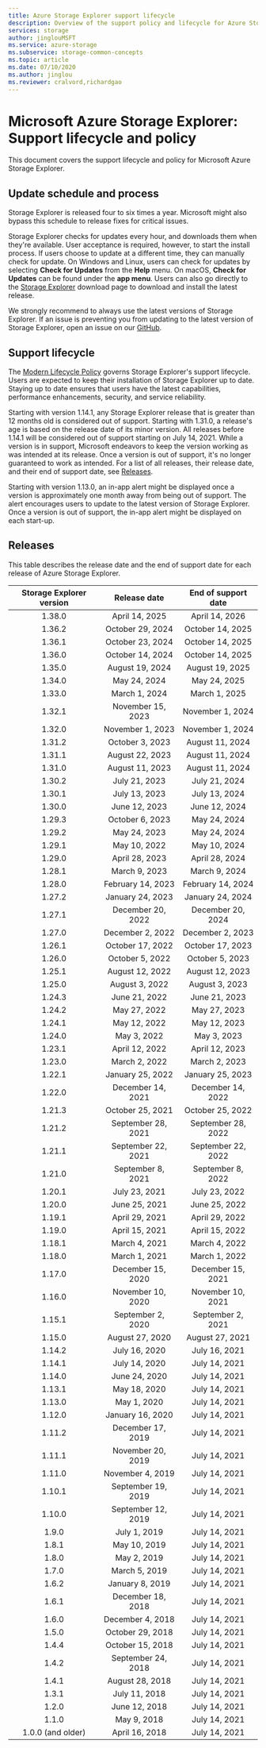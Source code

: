 ```yaml
---
title: Azure Storage Explorer support lifecycle
description: Overview of the support policy and lifecycle for Azure Storage Explorer
services: storage
author: jinglouMSFT
ms.service: azure-storage
ms.subservice: storage-common-concepts
ms.topic: article
ms.date: 07/10/2020
ms.author: jinglou
ms.reviewer: cralvord,richardgao
---
```


# Microsoft Azure Storage Explorer: Support lifecycle and policy

This document covers the support lifecycle and policy for Microsoft Azure Storage Explorer.

## Update schedule and process

Storage Explorer is released four to six times a year. Microsoft might also bypass this schedule to release fixes for critical issues.

Storage Explorer checks for updates every hour, and downloads them when they're available. User acceptance is required, however, to start the install process. If users choose to update at a different time, they can manually check for update. On Windows and Linux, users can check for updates by selecting **Check for Updates** from the **Help** menu. On macOS, **Check for Updates** can be found under the **app menu**. Users can also go directly to the [Storage Explorer](https://azure.microsoft.com/features/storage-explorer/) download page to download and install the latest release.

We strongly recommend to always use the latest versions of Storage Explorer. If an issue is preventing you from updating to the latest version of Storage Explorer, open an issue on our [GitHub](https://github.com/microsoft/AzureStorageExplorer).

## Support lifecycle

The [Modern Lifecycle Policy](https://support.microsoft.com/help/30881/modern-lifecycle-policy) governs Storage Explorer's support lifecycle. Users are expected to keep their installation of Storage Explorer up to date. Staying up to date ensures that users have the latest capabilities, performance enhancements, security, and service reliability.

Starting with version 1.14.1, any Storage Explorer release that is greater than 12 months old is considered out of support. Starting with 1.31.0, a release's age is based on the release date of its minor version. All releases before 1.14.1 will be considered out of support starting on July 14, 2021. While a version is in support, Microsoft endeavors to keep the version working as was intended at its release. Once a version is out of support, it's no longer guaranteed to work as intended. For a list of all releases, their release date, and their end of support date, see [Releases](#releases).

Starting with version 1.13.0, an in-app alert might be displayed once a version is approximately one month away from being out of support. The alert encourages users to update to the latest version of Storage Explorer. Once a version is out of support, the in-app alert might be displayed on each start-up.

## Releases

This table describes the release date and the end of support date for each release of Azure Storage Explorer.

| Storage Explorer version  | Release date       | End of support date |
|:-------------------------:|:------------------:|:-------------------:|
| 1.38.0                    | April 14, 2025     | April 14, 2026      |
| 1.36.2                    | October 29, 2024   | October 14, 2025    |
| 1.36.1                    | October 23, 2024   | October 14, 2025    |
| 1.36.0                    | October 14, 2024   | October 14, 2025    |
| 1.35.0                    | August 19, 2024    | August 19, 2025     |
| 1.34.0                    | May 24, 2024       | May 24, 2025        |
| 1.33.0                    | March 1, 2024      | March 1, 2025       |
| 1.32.1                    | November 15, 2023  | November 1, 2024    |
| 1.32.0                    | November 1, 2023   | November 1, 2024    |
| 1.31.2                    | October 3, 2023    | August 11, 2024     |
| 1.31.1                    | August 22, 2023    | August 11, 2024     |
| 1.31.0                    | August 11, 2023    | August 11, 2024     |
| 1.30.2                    | July 21, 2023      | July 21, 2024       |
| 1.30.1                    | July 13, 2023      | July 13, 2024       |
| 1.30.0                    | June 12, 2023      | June 12, 2024       |
| 1.29.3                    | October 6, 2023    | May 24, 2024        |
| 1.29.2                    | May 24, 2023       | May 24, 2024        |
| 1.29.1                    | May 10, 2022       | May 10, 2024        |
| 1.29.0                    | April 28, 2023     | April 28, 2024      |
| 1.28.1                    | March 9, 2023      | March 9, 2024       |
| 1.28.0                    | February 14, 2023  | February 14, 2024   |
| 1.27.2                    | January 24, 2023   | January 24, 2024    |
| 1.27.1                    | December 20, 2022  | December 20, 2024   |
| 1.27.0                    | December 2, 2022   | December 2, 2023    |
| 1.26.1                    | October 17, 2022   | October 17, 2023    |
| 1.26.0                    | October 5, 2022    | October 5, 2023     |
| 1.25.1                    | August 12, 2022    | August 12, 2023     |
| 1.25.0                    | August 3, 2022     | August 3, 2023      |
| 1.24.3                    | June 21, 2022      | June 21, 2023       |
| 1.24.2                    | May 27, 2022       | May 27, 2023        |
| 1.24.1                    | May 12, 2022       | May 12, 2023        |
| 1.24.0                    | May 3, 2022        | May 3, 2023         |
| 1.23.1                    | April 12, 2022     | April 12, 2023      |
| 1.23.0                    | March 2, 2022      | March 2, 2023       |
| 1.22.1                    | January 25, 2022   | January 25, 2023    |
| 1.22.0                    | December 14, 2021  | December 14, 2022   |
| 1.21.3                    | October 25, 2021   | October 25, 2022    |
| 1.21.2                    | September 28, 2021 | September 28, 2022  |
| 1.21.1                    | September 22, 2021 | September 22, 2022  |
| 1.21.0                    | September 8, 2021  | September 8, 2022   |
| 1.20.1                    | July 23, 2021      | July 23, 2022       |
| 1.20.0                    | June 25, 2021      | June 25, 2022       |
| 1.19.1                    | April 29, 2021     | April 29, 2022      |
| 1.19.0                    | April 15, 2021     | April 15, 2022      |
| 1.18.1                    | March 4, 2021      | March 4, 2022       |
| 1.18.0                    | March 1, 2021      | March 1, 2022       |
| 1.17.0                    | December 15, 2020  | December 15, 2021   |
| 1.16.0                    | November 10, 2020  | November 10, 2021   |
| 1.15.1                    | September 2, 2020  | September 2, 2021   |
| 1.15.0                    | August 27, 2020    | August 27, 2021     |
| 1.14.2                    | July 16, 2020      | July 16, 2021       |
| 1.14.1                    | July 14, 2020      | July 14, 2021       |
| 1.14.0                    | June 24, 2020      | July 14, 2021       |
| 1.13.1                    | May 18, 2020       | July 14, 2021       |
| 1.13.0                    | May 1, 2020        | July 14, 2021       |
| 1.12.0                    | January 16, 2020   | July 14, 2021       |
| 1.11.2                    | December 17, 2019  | July 14, 2021       |
| 1.11.1                    | November 20, 2019  | July 14, 2021       |
| 1.11.0                    | November 4, 2019   | July 14, 2021       |
| 1.10.1                    | September 19, 2019 | July 14, 2021       |
| 1.10.0                    | September 12, 2019 | July 14, 2021       |
| 1.9.0                     | July 1, 2019       | July 14, 2021       |
| 1.8.1                     | May 10, 2019       | July 14, 2021       |
| 1.8.0                     | May 2, 2019        | July 14, 2021       |
| 1.7.0                     | March 5, 2019      | July 14, 2021       |
| 1.6.2                     | January 8, 2019    | July 14, 2021       |
| 1.6.1                     | December 18, 2018  | July 14, 2021       |
| 1.6.0                     | December 4, 2018   | July 14, 2021       |
| 1.5.0                     | October 29, 2018   | July 14, 2021       |
| 1.4.4                     | October 15, 2018   | July 14, 2021       |
| 1.4.2                     | September 24, 2018 | July 14, 2021       |
| 1.4.1                     | August 28, 2018    | July 14, 2021       |
| 1.3.1                     | July 11, 2018      | July 14, 2021       |
| 1.2.0                     | June 12, 2018      | July 14, 2021       |
| 1.1.0                     | May 9, 2018        | July 14, 2021       |
| 1.0.0 (and older)         | April 16, 2018     | July 14, 2021       |
